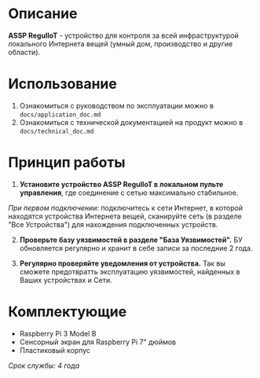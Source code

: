 # Описание

**ASSP RegulIoT** - устройство для контроля за всей инфраструктурой локального Интернета вещей (умный дом, производство и другие области).

# Использование

1. Ознакомиться с руководством по эксплуатации можно в `docs/application_doc.md`
2. Ознакомиться с технической документацией на продукт можно в `docs/technical_doc.md`

# Принцип работы

1. **Установите устройство ASSP RegulIoT в локальном пульте управления**, где соединение с сетью максимально стабильное.

*При первом подключении:* подключитесь к сети Интернет, в которой находятся устройства Интернета вещей, сканируйте сеть (в разделе "Все Устройства") для нахождения подключенных устройств.

2. **Проверьте базу уязвимостей в разделе "База Уязвимостей".** БУ обновляется регулярно и хранит в себе записи за последние 2 года.

3. **Регулярно проверяйте уведомления от устройства.** Так вы сможете предотвратть эксплуатацию уязвимостей, найденных в Ваших устройствах и Сети.

# Комплектующие

- Raspberry Pi 3 Model B
- Сенсорный экран для Raspberry Pi 7" дюймов
- Пластиковый корпус

*Срок службы: 4 года*
